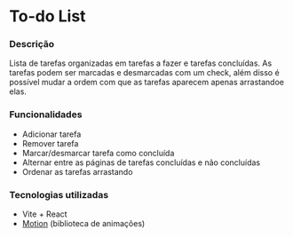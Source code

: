 # To-do List

### Descrição

Lista de tarefas organizadas em tarefas a fazer e tarefas concluídas. As tarefas podem ser marcadas e desmarcadas com um check, além disso é possível mudar a ordem com que as tarefas aparecem apenas arrastandoe elas.

### Funcionalidades

- Adicionar tarefa
- Remover tarefa
- Marcar/desmarcar tarefa como concluída
- Alternar entre as páginas de tarefas concluídas e não concluídas
- Ordenar as tarefas arrastando

### Tecnologias utilizadas

- Vite + React
- [Motion](https://www.framer.com/motion/) (biblioteca de animações)
